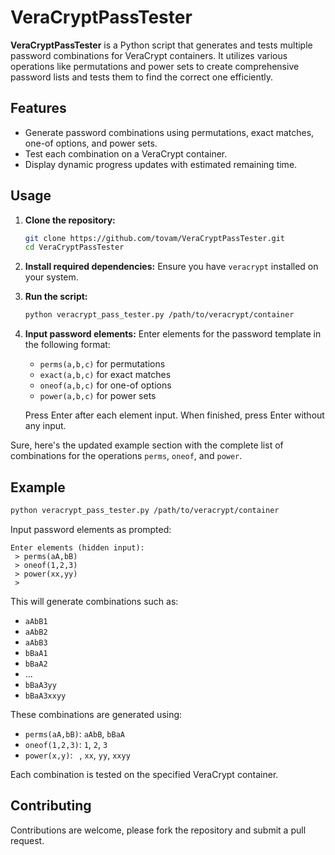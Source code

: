 # VeraCryptPassTester

**VeraCryptPassTester** is a Python script that generates and tests multiple password combinations for VeraCrypt containers. It utilizes various operations like permutations and power sets to create comprehensive password lists and tests them to find the correct one efficiently.

## Features
- Generate password combinations using permutations, exact matches, one-of options, and power sets.
- Test each combination on a VeraCrypt container.
- Display dynamic progress updates with estimated remaining time.

## Usage

1. **Clone the repository:**
    ```bash
    git clone https://github.com/tovam/VeraCryptPassTester.git
    cd VeraCryptPassTester
    ```

2. **Install required dependencies:**
    Ensure you have `veracrypt` installed on your system.

3. **Run the script:**
    ```bash
    python veracrypt_pass_tester.py /path/to/veracrypt/container
    ```

4. **Input password elements:**
    Enter elements for the password template in the following format:
    - `perms(a,b,c)` for permutations
    - `exact(a,b,c)` for exact matches
    - `oneof(a,b,c)` for one-of options
    - `power(a,b,c)` for power sets

    Press Enter after each element input. When finished, press Enter without any input.

Sure, here's the updated example section with the complete list of combinations for the operations `perms`, `oneof`, and `power`.

## Example

```bash
python veracrypt_pass_tester.py /path/to/veracrypt/container
```

Input password elements as prompted:
```
Enter elements (hidden input):
 > perms(aA,bB)
 > oneof(1,2,3)
 > power(xx,yy)
 > 
```

This will generate combinations such as:

- `aAbB1`
- `aAbB2`
- `aAbB3`
- `bBaA1`
- `bBaA2`
- ...
- `bBaA3yy`
- `bBaA3xxyy`

These combinations are generated using:
- `perms(aA,bB)`: `aAbB`, `bBaA`
- `oneof(1,2,3)`: `1`, `2`, `3`
- `power(x,y)`: ` `, `xx`, `yy`, `xxyy`

Each combination is tested on the specified VeraCrypt container.

## Contributing

Contributions are welcome, please fork the repository and submit a pull request.
